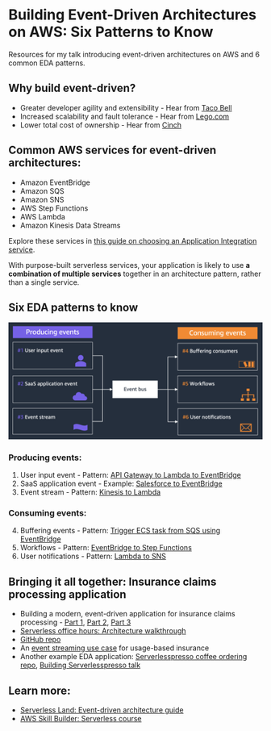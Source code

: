 # Building Event-Driven Architectures on AWS: Six Patterns to Know

Resources for my talk introducing event-driven architectures on AWS and 6 common EDA patterns.

## Why build event-driven?
- Greater developer agility and extensibility - Hear from [Taco Bell](https://youtu.be/U5GZNt0iMZY?t=2139)
- Increased scalability and fault tolerance - Hear from [Lego.com](https://www.youtube.com/watch?v=20KBtJOxUpw)
- Lower total cost of ownership - Hear from [Cinch](https://www.youtube.com/watch?v=wM-dTroS0FA)

## Common AWS services for event-driven architectures:
- Amazon EventBridge
- Amazon SQS
- Amazon SNS
- AWS Step Functions
- AWS Lambda
- Amazon Kinesis Data Streams

Explore these services in [this guide on choosing an Application Integration service](https://aws.amazon.com/getting-started/decision-guides/application-integration-on-aws-how-to-choose/).

With purpose-built serverless services, your application is likely to use **a combination of multiple services** together in an architecture pattern, rather than a single service.

## Six EDA patterns to know
![Patterns diagram](https://raw.githubusercontent.com/em-shea/eda-patterns-resources/main/patterns.png)
### Producing events:
1. User input event - Pattern: [API Gateway to Lambda to EventBridge](https://serverlessland.com/patterns/apigw-lambda-eventbridge-sam-java)
2. SaaS application event - Example: [Salesforce to EventBridge](https://s12d.com/salesforce-eventbridge)
3. Event stream - Pattern: [Kinesis to Lambda](https://serverlessland.com/patterns/kinesis-lambda)
### Consuming events:
4. Buffering events - Pattern: [Trigger ECS task from SQS using EventBridge](https://serverlessland.com/patterns/eventbridge-sqs-ecs-cdk)
5. Workflows - Pattern: [EventBridge to Step Functions](https://serverlessland.com/patterns/eventbridge-sfn)
6. User notifications - Pattern: [Lambda to SNS](https://serverlessland.com/patterns/lambda-sns-sms)

## Bringing it all together: Insurance claims processing application
- Building a modern, event-driven application for insurance claims processing - [Part 1](https://aws.amazon.com/blogs/industries/building-a-modern-event-driven-application-for-insurance-claims-processing-part-1/), [Part 2](https://aws.amazon.com/blogs/industries/building-a-modern-event-driven-application-for-insurance-claims-processing-part-2/), [Part 3](https://aws.amazon.com/blogs/compute/extending-a-serverless-event-driven-architecture-to-existing-container-workloads/)
- [Serverless office hours: Architecture walkthrough](https://www.youtube.com/watch?v=tkLEaaUmC30)
- [GitHub repo](https://github.com/aws-samples/serverless-eda-insurance-claims-processing)
- An [event streaming use case](https://aws.amazon.com/blogs/apn/telemetry-based-decisions-for-auto-loans-and-usage-based-insurance-on-aws-from-globe-cascadeo/) for usage-based insurance
- Another example EDA application: [Serverlesspresso coffee ordering repo](https://github.com/aws-samples/serverless-coffee), [Building Serverlesspresso talk](https://www.youtube.com/watch?v=qs0U0LdNkV0)

## Learn more:
- [Serverless Land: Event-driven architecture guide](https://serverlessland.com/event-driven-architecture)
- [AWS Skill Builder: Serverless course](https://s12d.com/serverless-badge)